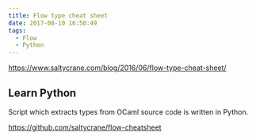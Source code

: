 ```yaml
---
title: Flow type cheat sheet
date: 2017-08-10 16:50:49
tags:
  - Flow
  - Python
---
```


https://www.saltycrane.com/blog/2016/06/flow-type-cheat-sheet/

## Learn Python

Script which extracts types from OCaml source code is written in Python.

https://github.com/saltycrane/flow-cheatsheet

